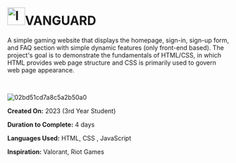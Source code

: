 

<h1><img style="display: inline;" src="https://media.tenor.com/Ip3LYNcDTu0AAAAi/valorant-omen.gif" alt="logo" width="40" height="40" margin-top:100px />VANGUARD</h1>

A simple gaming website that displays the homepage, sign-in, sign-up form, and FAQ section with simple dynamic features (only front-end based). The project's goal is to demonstrate the fundamentals of HTML/CSS, in which HTML provides web page structure and CSS is primarily used to govern web page appearance. 

<br>  

![02bd51cd7a8c5a2b50a0](https://github.com/silverxz704/vanguard/assets/94590146/14591568-6e6c-4dd5-b84b-7fc1ec50af11)

**Created On:** 2023 (3rd Year Student)

**Duration to Complete:** 4 days

**Languages Used:** HTML, CSS , JavaScript

**Inspiration:** Valorant, Riot Games
